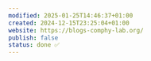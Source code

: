 ```yaml
---
modified: 2025-01-25T14:46:37+01:00
created: 2024-12-15T23:25:04+01:00
website: https://blogs-comphy-lab.org/
publish: false
status: done ✅
---
```


